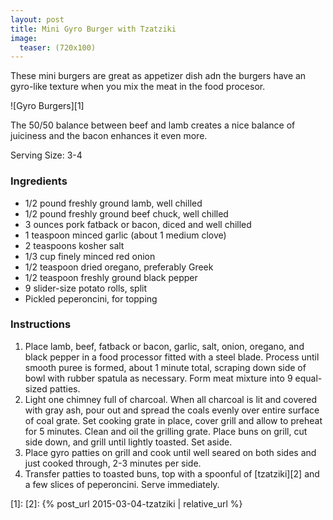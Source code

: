 ```yaml
---
layout: post
title: Mini Gyro Burger with Tzatziki
image:
  teaser: (720x100)
---
```


These mini burgers are great as appetizer dish adn the burgers have an gyro-like texture when you mix the meat in the food procesor.

![Gyro Burgers][1]

The 50/50 balance between beef and lamb creates a nice balance of juiciness and the bacon enhances it even more.

Serving Size: 3-4

### Ingredients
- 1/2 pound freshly ground lamb, well chilled
- 1/2 pound freshly ground beef chuck, well chilled
- 3 ounces pork fatback or bacon, diced and well chilled
- 1 teaspoon minced garlic (about 1 medium clove)
- 2 teaspoons kosher salt
- 1/3 cup finely minced red onion
- 1/2 teaspoon dried oregano, preferably Greek
- 1/2 teaspoon freshly ground black pepper
- 9 slider-size potato rolls, split
- Pickled peperoncini, for topping

### Instructions
1. Place lamb, beef, fatback or bacon, garlic, salt, onion, oregano, and black pepper in a food processor fitted with a steel blade. Process until smooth puree is formed, about 1 minute total, scraping down side of bowl with rubber spatula as necessary. Form meat mixture into 9 equal-sized patties. 
1. Light one chimney full of charcoal. When all charcoal is lit and covered with gray ash, pour out and spread the coals evenly over entire surface of coal grate. Set cooking grate in place, cover grill and allow to preheat for 5 minutes. Clean and oil the grilling grate. Place buns on grill, cut side down, and grill until lightly toasted. Set aside.
1. Place gyro patties on grill and cook until well seared on both sides and just cooked through, 2-3 minutes per side.
1. Transfer patties to toasted buns, top with a spoonful of [tzatziki][2] and a few slices of peperoncini. Serve immediately.

[1]: 
[2]: {% post_url 2015-03-04-tzatziki | relative_url %}
